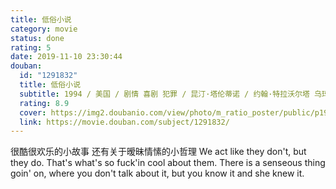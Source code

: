```yaml
---
title: 低俗小说
category: movie
status: done
rating: 5
date: 2019-11-10 23:30:44
douban:
  id: "1291832"
  title: 低俗小说
  subtitle: 1994 / 美国 / 剧情 喜剧 犯罪 / 昆汀·塔伦蒂诺 / 约翰·特拉沃尔塔 乌玛·瑟曼
  rating: 8.9
  cover: https://img2.doubanio.com/view/photo/m_ratio_poster/public/p1910902213.jpg
  link: https://movie.douban.com/subject/1291832/
---
```


很酷很欢乐的小故事 还有关于暧昧情愫的小哲理 We act like they don't, but they do. That's what's so fuck'in cool about them. There is a senseous thing goin' on, where you don't talk about it, but you know it and she knew it.